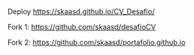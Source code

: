 Deploy https://skaasd.github.io/CV_Desafio/
  
Fork 1: https://github.com/skaasd/desafioCV
  
Fork 2: https://github.com/skaasd/portafolio.github.io
